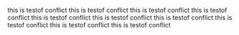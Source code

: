 this is testof conflict
this is testof conflict
this is testof conflict
this is testof conflict
this is testof conflict
this is testof conflict
this is testof conflict
this is testof conflict
this is testof conflict
this is testof conflict
